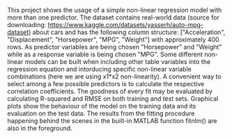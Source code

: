 This project shows the usage of a simple non-linear regression model with more than one predictor. The dataset contains real-world data (source for downloading: https://www.kaggle.com/datasets/yasserh/auto-mpg-dataset) about cars and has the following column structure: ["Acceleration", "Displacement", "Horsepower", "MPG", "Weight"] with approximately 400 rows. As predictor variables are being chosen "Horsepower" and "Weight" while as a response variable is being chosen "MPG". Some different non-linear models can be built when including other table variables into the regression equation and intorducing specific non-linear variable combinations (here we are using x1*x2 non-linearity). A convenient way to select among a few possible predictors is to calculate the respective correlation coefficients. The goodness of every fit may be evaluated by calculating R-squared and RMSE on both training and test sets.
Graphical plots show the behaviour of the model on the training data and its evaluation on the test data. The results from the fitting procedure happening behind the scenes in the built-in MATLAB function fitnlm() are also in the foreground.
